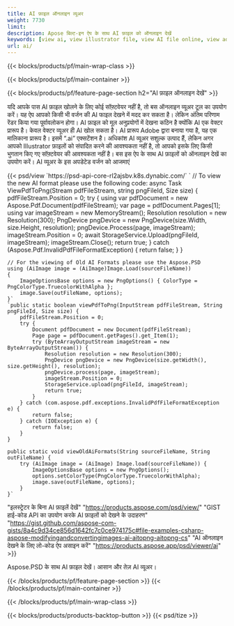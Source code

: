 ```yaml
---
title: AI फ़ाइल ऑनलाइन व्यूअर
weight: 7730
limit: 
description: Apose बिल्ट-इन ऐप के साथ AI फ़ाइल को ऑनलाइन देखें
keywords: [view ai, view illustrator file, view AI file online, view adobe illustrator, ai file preview, ai format view]
url: ai/
---
```


{{< blocks/products/pf/main-wrap-class >}}


{{< blocks/products/pf/main-container >}}

{{< blocks/products/pf/feature-page-section h2="AI फ़ाइल ऑनलाइन देखें" >}}
<p>यदि आपके पास AI फ़ाइल खोलने के लिए कोई सॉफ़्टवेयर नहीं है, तो बस ऑनलाइन व्यूअर टूल का उपयोग करें। यह ऐप आपको किसी भी वर्जन की AI फाइल देखने में मदद कर सकता है। लेकिन अंतिम परिणाम रेंडर किया गया पूर्वावलोकन होगा। AI फ़ाइल को मूल अनुप्रयोगों में देखना कठिन है क्योंकि AI एक वेक्टर प्रारूप है। केवल वेक्टर व्यूअर ही AI खोल सकता है। AI प्रारूप Adobe द्वारा बनाया गया है, यह एक मालिकाना प्रारूप है। इसमें “.ai” एक्सटेंशन है। अधिकांश AI व्यूअर सशुल्क उत्पाद हैं, लेकिन अगर आपको Illustrator फ़ाइलों को संपादित करने की आवश्यकता नहीं है, तो आपको इसके लिए किसी भुगतान किए गए सॉफ़्टवेयर की आवश्यकता नहीं है। बस इस ऐप के साथ AI फ़ाइलों को ऑनलाइन देखें का उपयोग करें। AI व्यूअर के इस अपडेटेड वर्जन को आजमाएं</p>
{{< psd/view `https://psd-api-core-rl2ajsbv.k8s.dynabic.com/` 
`	// To view the new AI format please use the following code:
	async Task<bool> ViewPdfToPng(Stream pdfFileStream, string pngFileId, Size size)
	{
		pdfFileStream.Position = 0;
		try
		{
			using var pdfDocument = new Aspose.Pdf.Document(pdfFileStream);
			var page = pdfDocument.Pages[1];
			using var imageStream = new MemoryStream();
			Resolution resolution = new Resolution(300);
			PngDevice pngDevice = new PngDevice(size.Width, size.Height, resolution);
			pngDevice.Process(page, imageStream);
			imageStream.Position = 0;
			await StorageService.Upload(pngFileId, imageStream);
			imageStream.Close();
			return true;
		}
		catch (Aspose.Pdf.InvalidPdfFileFormatException)
		{
			return false;
		}
	}
	
	// For the viewing of Old AI Formats please use the Aspose.PSD
	using (AiImage image = (AiImage)Image.Load(sourceFileName))
	{
		ImageOptionsBase options = new PngOptions() { ColorType = PngColorType.TruecolorWithAlpha };
		image.Save(outFileName, options);
	}` 
	`public static boolean viewPdfToPng(InputStream pdfFileStream, String pngFileId, Size size) {
        pdfFileStream.Position = 0;
        try {
            Document pdfDocument = new Document(pdfFileStream);
            Page page = pdfDocument.getPages().get_Item(1);
            try (ByteArrayOutputStream imageStream = new ByteArrayOutputStream()) {
                Resolution resolution = new Resolution(300);
                PngDevice pngDevice = new PngDevice(size.getWidth(), size.getHeight(), resolution);
                pngDevice.process(page, imageStream);
                imageStream.Position = 0;
                StorageService.upload(pngFileId, imageStream);
                return true;
            }
        } catch (com.aspose.pdf.exceptions.InvalidPdfFileFormatException e) {
            return false;
        } catch (IOException e) {
            return false;
        }
    }

    public static void viewOldAiFormats(String sourceFileName, String outFileName) {
        try (AiImage image = (AiImage) Image.load(sourceFileName)) {
            ImageOptionsBase options = new PngOptions();
            options.setColorType(PngColorType.TruecolorWithAlpha);
            image.save(outFileName, options);
        }
    }`	 
"इलस्ट्रेटर के बिना AI फ़ाइलें देखें" "https://products.aspose.com/psd/view/" 
"GIST हाई-कोड API का उपयोग करके AI फ़ाइलों को देखने के उदाहरण" "https://gist.github.com/aspose-com-gists/8a4c9d34ce856d1642fc7c0ce974175c#file-examples-csharp-aspose-modifyingandconvertingimages-ai-aitopng-aitopng-cs" 
"AI ऑनलाइन देखने के लिए लो-कोड ऐप असाइन करें" "https://products.aspose.app/psd/viewer/ai" >}}
<p>Aspose.PSD के साथ AI फ़ाइल देखें। आसान और तेज़ AI व्यूअर।</p>
{{< /blocks/products/pf/feature-page-section >}}
{{< /blocks/products/pf/main-container >}}


{{< /blocks/products/pf/main-wrap-class >}}

{{< blocks/products/products-backtop-button >}}
{{< psd/tize >}}

